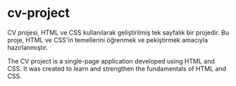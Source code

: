 # cv-project

CV projesi, HTML ve CSS kullanılarak geliştirilmiş tek sayfalık bir projedir. Bu proje, HTML ve CSS'in temellerini öğrenmek ve pekiştirmek amacıyla hazırlanmıştır.

The CV project is a single-page application developed using HTML and CSS. It was created to learn and strengthen the fundamentals of HTML and CSS.
